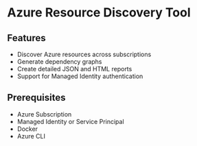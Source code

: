 # Azure Resource Discovery Tool

## Features
- Discover Azure resources across subscriptions
- Generate dependency graphs
- Create detailed JSON and HTML reports
- Support for Managed Identity authentication

## Prerequisites
- Azure Subscription
- Managed Identity or Service Principal
- Docker
- Azure CLI


